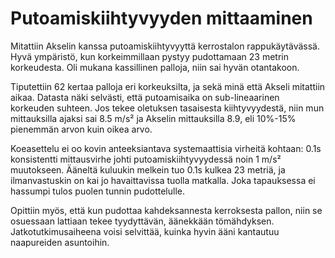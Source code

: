 # Putoamiskiihtyvyyden mittaaminen

Mitattiin Akselin kanssa putoamiskiihtyvyyttä kerrostalon rappukäytävässä. Hyvä ympäristö, kun korkeimmillaan pystyy pudottamaan 23 metrin korkeudesta. Oli mukana kassillinen palloja, niin sai hyvän otantakoon.

Tiputettiin 62 kertaa palloja eri korkeuksilta, ja sekä minä että Akseli mitattiin aikaa. Datasta näki selvästi, että putoamisaika on sub-lineaarinen korkeuden suhteen. Jos tekee oletuksen tasaisesta kiihtyvyydestä, niin mun mittauksilla ajaksi sai 8.5 m/s² ja Akselin mittauksilla 8.9, eli 10%-15% pienemmän arvon kuin oikea arvo.

Koeasettelu ei oo kovin anteeksiantava systemaattisia virheitä kohtaan: 0.1s konsistentti mittausvirhe johti putoamiskiihtyvyydessä noin 1 m/s² muutokseen. Ääneltä kuluukin melkein tuo 0.1s kulkea 23 metriä, ja ilmanvastuskin on kai jo havaittavissa tuolla matkalla. Joka tapauksessa ei hassumpi tulos puolen tunnin pudottelulle.

Opittiin myös, että kun pudottaa kahdeksannesta kerroksesta pallon, niin se osuessaan lattiaan tekee tyydyttävän, äänekkään tömähdyksen. Jatkotutkimusaiheena voisi selvittää, kuinka hyvin ääni kantautuu naapureiden asuntoihin.
